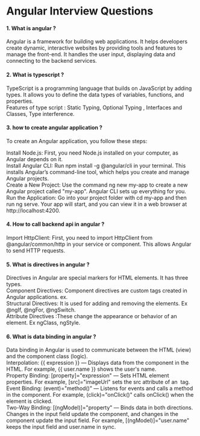 # Angular Interview Questions

#### 1. What is angular ?
Angular is a framework for building web applications. It helps developers create dynamic, interactive websites by providing tools and features to manage the front-end.
It handles the user input, displaying data and connecting to the backend services.

#### 2. What is typescript ?
TypeScript is a programming language that builds on JavaScript by adding types. It allows you to define the data types of variables, functions, and properties.</br>
Features of type script : Static Typing, Optional Typing , Interfaces and Classes, Type interference.

#### 3. how to create angular application ?
To create an Angular application, you follow these steps:</br>

Install Node.js: First, you need Node.js installed on your computer, as Angular depends on it.</br>
Install Angular CLI: Run npm install -g @angular/cli in your terminal. This installs Angular’s command-line tool, which helps you create and manage Angular projects.</br>
Create a New Project: Use the command ng new my-app to create a new Angular project called "my-app". Angular CLI sets up everything for you.</br>
Run the Application: Go into your project folder with cd my-app and then run ng serve. Your app will start, and you can view it in a web browser at http://localhost:4200. 

#### 4. How to call backend api in angular ?
Import HttpClient: First, you need to import HttpClient from @angular/common/http in your service or component. This allows Angular to send HTTP requests.


#### 5. What is directives in angular ?
Directives in Angular are special markers for HTML elements. It has three types.</br>
Component Directives: Component directives are custom tags created in Angular applications. ex. <app-header> </br>
Structural Directives: It is used for adding and removing the elements. Ex @ngIf, @ngFor, @ngSwitch. </br>
Attribute Directives :These change the appearance or behavior of an element. Ex ngClass, ngStyle.

#### 6. What is data binding in angular ?
Data binding in Angular is used to communicate between the HTML (view) and the component class (logic).</br>
Interpolation: {{ expression }} — Displays data from the component in the HTML. For example, {{ user.name }} shows the user's name.</br>
Property Binding: [property]="expression" — Sets HTML element properties. For example, [src]="imageUrl" sets the src attribute of an <img> tag.</br>
Event Binding: (event)="method()" — Listens for events and calls a method in the component. For example, (click)="onClick()" calls onClick() when the element is clicked.</br>
Two-Way Binding: [(ngModel)]="property" — Binds data in both directions. Changes in the input field update the component, and changes in the component update the input field. For example, [(ngModel)]="user.name" keeps the input field and user.name in sync.
